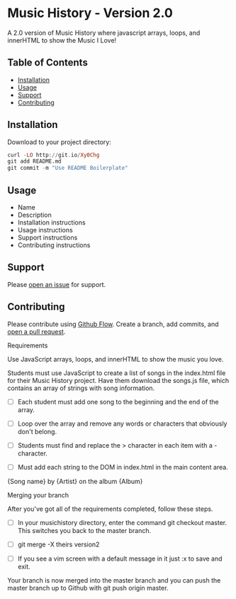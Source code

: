 # Music History - Version 2.0

A 2.0 version of Music History where javascript arrays, loops, and innerHTML to show the Music I Love!

## Table of Contents

- [Installation](#installation)
- [Usage](#usage)
- [Support](#support)
- [Contributing](#contributing)

## Installation

Download to your project directory:

```hs
curl -LO http://git.io/Xy0Chg
git add README.md
git commit -m "Use README Boilerplate"
```

## Usage
- Name
- Description
- Installation instructions
- Usage instructions
- Support instructions
- Contributing instructions

## Support

Please [open an issue](https://github.com/helanan/MUSIC_HISTORY_2/issues/new) for support.

## Contributing

Please contribute using [Github Flow](https://guides.github.com/introduction/flow/). Create a branch, add commits, and [open a pull request](https://github.com/helanan/MUSIC_HISTORY_2/compare/).


Requirements

Use JavaScript arrays, loops, and innerHTML to show the music you love.

Students must use JavaScript to create a list of songs in the index.html file for their Music History project. Have them download the songs.js file, which contains an array of strings with song information.

- [ ] Each student must add one song to the beginning and the end of the array.

- [ ] Loop over the array and remove any words or characters that obviously don't belong.

- [ ] Students must find and replace the > character in each item with a - character.

- [ ] Must add each string to the DOM in index.html in the main content area.

{Song name} by {Artist} on the album {Album}

Merging your branch

After you've got all of the requirements completed, follow these steps.

- [ ] In your musichistory directory, enter the command git checkout master. This switches you back to the master branch.

- [ ] git merge -X theirs version2

- [ ] If you see a vim screen with a default message in it just :x to save and exit.

Your branch is now merged into the master branch and you can push the master branch up to Github with git push origin master.
